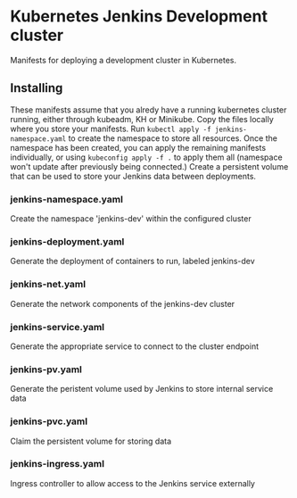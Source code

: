 # Kubernetes Jenkins Development cluster

Manifests for deploying a development cluster in Kubernetes. 

## Installing

These manifests assume that you alredy have a running kubernetes cluster running, either through kubeadm, KH or Minikube. Copy the files locally where you store your manifests. Run `kubectl apply -f jenkins-namespace.yaml` to create the namespace to store all resources. Once the namespace has been created, you can apply the remaining manifests individually, or using `kubeconfig apply -f .` to apply them all (namespace won't update after previously being connected.) Create a persistent volume that can be used to store your Jenkins data between deployments.

### jenkins-namespace.yaml
Create the namespace 'jenkins-dev' within the configured cluster

### jenkins-deployment.yaml
Generate the deployment of containers to run, labeled jenkins-dev

### jenkins-net.yaml
Generate the network components of the jenkins-dev cluster

### jenkins-service.yaml
Generate the appropriate service to connect to the cluster endpoint

### jenkins-pv.yaml
Generate the peristent volume used by Jenkins to store internal service data

### jenkins-pvc.yaml
Claim the persistent volume for storing data

### jenkins-ingress.yaml
Ingress controller to allow access to the Jenkins service externally
